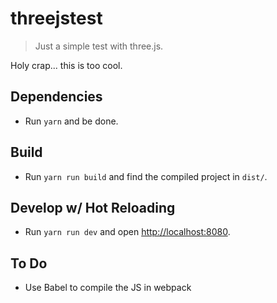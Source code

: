 # threejstest

> Just a simple test with three.js.

Holy crap... this is too cool.

## Dependencies

* Run `yarn` and be done.

## Build

* Run `yarn run build` and find the compiled project in `dist/`.

## Develop w/ Hot Reloading

* Run `yarn run dev` and open [http://localhost:8080](http://localhost:8080).

## To Do
* Use Babel to compile the JS in webpack
